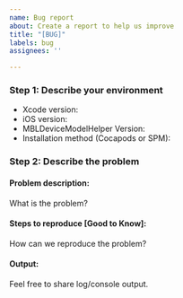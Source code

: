 ```yaml
---
name: Bug report
about: Create a report to help us improve
title: "[BUG]"
labels: bug
assignees: ''

---
```


### Step 1: Describe your environment

  * Xcode version:
  * iOS version:
  * MBLDeviceModelHelper Version:
  * Installation method (Cocapods or SPM):

### Step 2: Describe the problem

#### Problem description:

What is the problem?

#### Steps to reproduce [Good to Know]:

How can we reproduce the problem?

#### Output:

Feel free to share log/console output.
